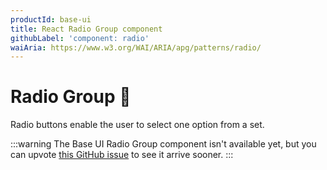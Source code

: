 ```yaml
---
productId: base-ui
title: React Radio Group component
githubLabel: 'component: radio'
waiAria: https://www.w3.org/WAI/ARIA/apg/patterns/radio/
---
```


# Radio Group 🚧

<p class="description">Radio buttons enable the user to select one option from a set.</p>

:::warning
The Base UI Radio Group component isn't available yet, but you can upvote [this GitHub issue](https://github.com/mui/material-ui/issues/38038) to see it arrive sooner.
:::
